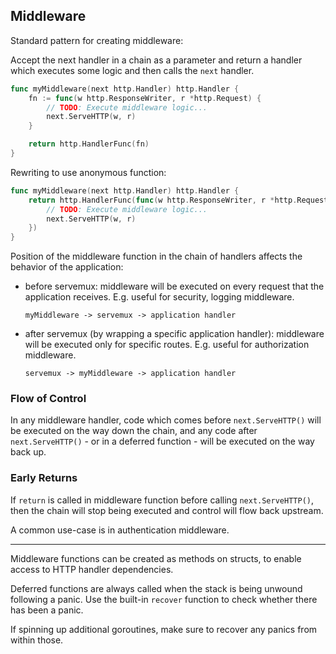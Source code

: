 ## Middleware

Standard pattern for creating middleware:

Accept the next handler in a chain as a parameter and return a handler which executes some logic and then calls the `next` handler.

```go
func myMiddleware(next http.Handler) http.Handler {
    fn := func(w http.ResponseWriter, r *http.Request) {
        // TODO: Execute middleware logic...
        next.ServeHTTP(w, r)
    }

    return http.HandlerFunc(fn)
}
```

Rewriting to use anonymous function:
```go
func myMiddleware(next http.Handler) http.Handler {
    return http.HandlerFunc(func(w http.ResponseWriter, r *http.Request) {
        // TODO: Execute middleware logic...
        next.ServeHTTP(w, r)
    })
}
```

Position of the middleware function in the chain of handlers affects the behavior of the application:
- before servemux: middleware will be executed on every request that the application receives. E.g. useful for security, logging middleware.
    ```
    myMiddleware -> servemux -> application handler
    ```
- after servemux (by wrapping a specific application handler): middleware will be executed only for specific routes. E.g. useful for authorization middleware.
    ```
    servemux -> myMiddleware -> application handler
    ```

### Flow of Control
In any middleware handler, code which comes before `next.ServeHTTP()` will be executed on the way down the chain, and any code after `next.ServeHTTP()` - or in a deferred function - will be executed on the way back up.

### Early Returns

If `return` is called in middleware function before calling `next.ServeHTTP()`, then the chain will stop being executed and control will flow back upstream.

A common use-case is in authentication middleware.

--------------------------------------------------

Middleware functions can be created as methods on structs, to enable access to HTTP handler dependencies.

Deferred functions are always called when the stack is being unwound following a panic. Use the built-in `recover` function to check whether there has been a panic.

If spinning up additional goroutines, make sure to recover any panics from within those.
